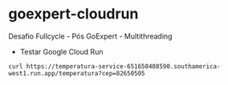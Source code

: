 # goexpert-cloudrun
Desafio Fullcycle - Pós GoExpert - Multithreading

- Testar Google Cloud Run

`curl https://temperatura-service-651650408590.southamerica-west1.run.app/temperatura?cep=82650505`